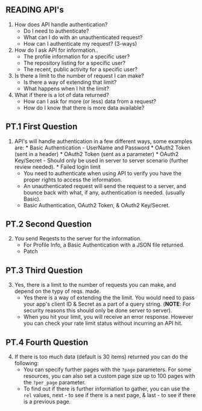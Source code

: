 ## READING API's

1. How does API handle authentication?
    * Do I need to authenticate?
    * What can I do with an unauthenticated request?
    * How can I authenticate my request? (3-ways)
2. How do I ask API for information..
    * The profile information for a specific user?
    * The repository listing for a specific user?
    * The recent, public activity for a specific user?
3. Is there a limit to the number of request I can make?
    * Is there a way of extending that limit?
    * What happens when I hit the limit?
4. What if there is a lot of data returned?
    * How can I ask for more (or less) data from a request?
    * How do I know that there is more data available?


## PT.1 First Question
1. API's will handle authentication in a few different ways, some examples are:
        * Basic Authentication - UserName and Password
        * OAuth2 Token (sent in a header)
        * OAuth2 Token (sent as a parameter)
        * OAuth2 Key/Secret - Should only be used in server to server scenario (further review needed).
        * Failed login limit
    * You need to authenticate when using  API to verify you have the proper rights to access the information.
    * An unauthenticated request will send the request to a server, and bounce back with what,
    if any, authentication is needed. (usually Basic).
    * Basic Authentication, OAuth2 Token, & OAuth2 Key/Secret.

## PT.2 Second Question
2. You send Reqests to the server for the information.
    * For Profile Info, a Basic Authentication with a JSON file returned.
    * Patch

## PT.3 Third Question
3. Yes, there is a limit to the number of requests you can make, and depend on the typy of reqs. made.
    * Yes there is a way of extending the the limit. You would need to pass your app's client
    ID & Secret as a part of a query string. (**NOTE**: For security reasons this should only be done
      server to server).
    * When you hit your limit, you will receive an error response. However you can check your
    rate limit status without incurring an API hit.

## PT.4 Fourth Question
4. If there is too much data (default is 30 items) returned you can do the following:
    * You can specify further pages with the `?page` parameters. For some resources,
    you can also set a custom page size up to 100 pages with the `?per_page` parameter.
    * To find out if there is further information to gather, you can use the `rel` values,
    next - to see if there is a next page, & last - to see if there is a previous page.
